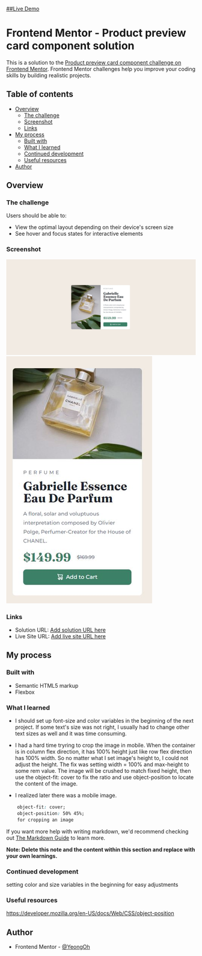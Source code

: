 [##Live Demo](https://yeongoh.github.io/product-preview-card-component/)

# Frontend Mentor - Product preview card component solution

This is a solution to the [Product preview card component challenge on Frontend Mentor](https://www.frontendmentor.io/challenges/product-preview-card-component-GO7UmttRfa). Frontend Mentor challenges help you improve your coding skills by building realistic projects.

## Table of contents

- [Overview](#overview)
  - [The challenge](#the-challenge)
  - [Screenshot](#screenshot)
  - [Links](#links)
- [My process](#my-process)
  - [Built with](#built-with)
  - [What I learned](#what-i-learned)
  - [Continued development](#continued-development)
  - [Useful resources](#useful-resources)
- [Author](#author)

## Overview

### The challenge

Users should be able to:

- View the optimal layout depending on their device's screen size
- See hover and focus states for interactive elements

### Screenshot

![Desktop](./screenshot.JPG)
![Mobile](./screenshot_mobile.JPG)

### Links

- Solution URL: [Add solution URL here](https://your-solution-url.com)
- Live Site URL: [Add live site URL here](https://your-live-site-url.com)

## My process

### Built with

- Semantic HTML5 markup
- Flexbox

### What I learned

- I should set up font-size and color variables in the beginning of the next project. If some text's size was not right, I usually had to change other text sizes as well and it was time consuming.
- I had a hard time tryring to crop the image in mobile. When the container is in column flex direction, it has 100% height just like row flex direction has 100% width. So no matter what I set image's height to, I could not adjust the height. The fix was setting width = 100% and max-height to some rem value. The image will be crushed to match fixed height, then use the object-fit: cover to fix the ratio and use object-position to locate the content of the image.

- I realized later there was a mobile image.

```css
    object-fit: cover;
    object-position: 50% 45%;
    for cropping an image
```

If you want more help with writing markdown, we'd recommend checking out [The Markdown Guide](https://www.markdownguide.org/) to learn more.

**Note: Delete this note and the content within this section and replace with your own learnings.**

### Continued development

setting color and size variables in the beginning for easy adjustments

### Useful resources

https://developer.mozilla.org/en-US/docs/Web/CSS/object-position

## Author

- Frontend Mentor - [@YeongOh](https://www.frontendmentor.io/profile/YeongOh)
